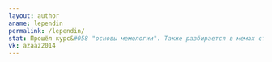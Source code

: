 ```yaml
---
layout: author
aname: lependin
permalink: /lependin/
stat: Прошёл курс&#058 "основы мемологии". Также разбирается в мемах старого и нового века. Немного шарит в грустнознании и шмотознании.
vk: azaaz2014
---
```

